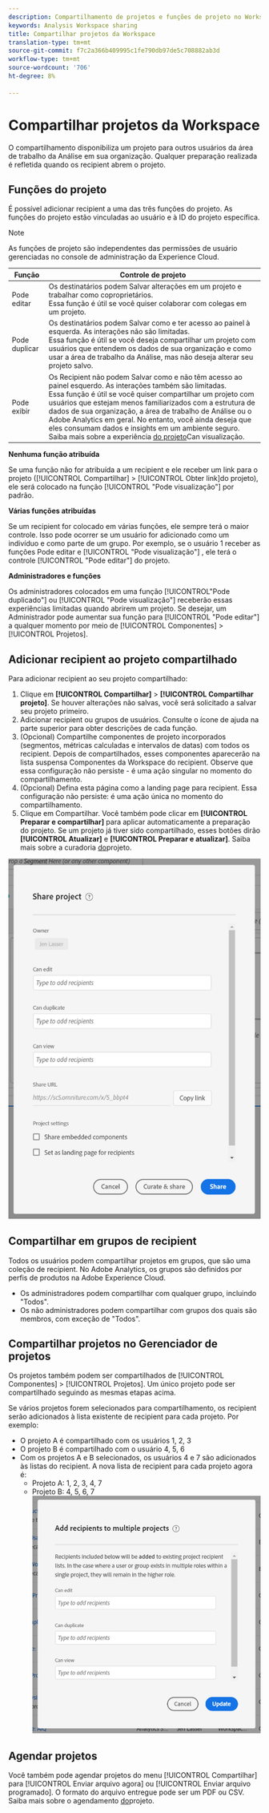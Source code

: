 ```yaml
---
description: Compartilhamento de projetos e funções de projeto no Workspace
keywords: Analysis Workspace sharing
title: Compartilhar projetos da Workspace
translation-type: tm+mt
source-git-commit: f7c2a366b409995c1fe790db97de5c708882ab3d
workflow-type: tm+mt
source-wordcount: '706'
ht-degree: 8%

---
```



# Compartilhar projetos da Workspace

O compartilhamento disponibiliza um projeto para outros usuários da área de trabalho da Análise em sua organização. Qualquer preparação realizada é refletida quando os recipient abrem o projeto.

## Funções do projeto

É possível adicionar recipient a uma das três funções do projeto. As funções do projeto estão vinculadas ao usuário e à ID do projeto específica.

>[!NOTE]
> As funções de projeto são independentes das permissões de usuário gerenciadas no console de administração da Experience Cloud.

| Função | Controle de projeto |
|---|---|
| Pode editar | Os destinatários podem Salvar alterações em um projeto e trabalhar como coproprietários.<br>Essa função é útil se você quiser colaborar com colegas em um projeto. |
| Pode duplicar | Os destinatários podem Salvar como e ter acesso ao painel à esquerda. As interações não são limitadas.<br>Essa função é útil se você deseja compartilhar um projeto com usuários que entendem os dados de sua organização e como usar a área de trabalho da Análise, mas não deseja alterar seu projeto salvo. |
| Pode exibir | Os Recipient não podem Salvar como e não têm acesso ao painel esquerdo. As interações também são limitadas.<br>Essa função é útil se você quiser compartilhar um projeto com usuários que estejam menos familiarizados com a estrutura de dados de sua organização, a área de trabalho de Análise ou o Adobe Analytics em geral. No entanto, você ainda deseja que eles consumam dados e insights em um ambiente seguro.<br>Saiba mais sobre a experiência [do projeto](/help/analyze/analysis-workspace/curate-share/view-only-projects.md)Can visualização. |

**Nenhuma função atribuída**

Se uma função não for atribuída a um recipient e ele receber um link para o projeto ([!UICONTROL Compartilhar] > [!UICONTROL Obter link]do projeto), ele será colocado na função [!UICONTROL &quot;Pode visualização&quot;] por padrão.

**Várias funções atribuídas**

Se um recipient for colocado em várias funções, ele sempre terá o maior controle. Isso pode ocorrer se um usuário for adicionado como um indivíduo e como parte de um grupo. Por exemplo, se o usuário 1 receber as funções Pode editar e [!UICONTROL &quot;Pode visualização&quot;] , ele terá o controle [!UICONTROL &quot;Pode editar&quot;] do projeto.

**Administradores e funções**

Os administradores colocados em uma função [!UICONTROL&quot;Pode duplicado&quot;] ou [!UICONTROL &quot;Pode visualização&quot;] receberão essas experiências limitadas quando abrirem um projeto. Se desejar, um Administrador pode aumentar sua função para [!UICONTROL &quot;Pode editar&quot;] a qualquer momento por meio de [!UICONTROL Componentes] > [!UICONTROL Projetos].

## Adicionar recipient ao projeto compartilhado

Para adicionar recipient ao seu projeto compartilhado:

1. Clique em **[!UICONTROL Compartilhar]** > **[!UICONTROL Compartilhar projeto]**.
Se houver alterações não salvas, você será solicitado a salvar seu projeto primeiro.
1. Adicionar recipient ou grupos de usuários.
Consulte o ícone de ajuda na parte superior para obter descrições de cada função.
1. (Opcional) Compartilhe componentes de projeto incorporados (segmentos, métricas calculadas e intervalos de datas) com todos os recipient.
Depois de compartilhados, esses componentes aparecerão na lista suspensa Componentes da Workspace do recipient. Observe que essa configuração não persiste - é uma ação singular no momento do compartilhamento.
1. (Opcional) Defina esta página como a landing page para recipient.
Essa configuração não persiste: é uma ação única no momento do compartilhamento.
1. Clique em Compartilhar.
Você também pode clicar em **[!UICONTROL Preparar e compartilhar]** para aplicar automaticamente a preparação do projeto. Se um projeto já tiver sido compartilhado, esses botões dirão **[!UICONTROL Atualizar]** e **[!UICONTROL Preparar e atualizar]**. Saiba mais sobre a curadoria [do](https://docs.adobe.com/content/help/pt-BR/analytics/analyze/analysis-workspace/curate-share/curate.html)projeto.

![](assets/share-proj-modal.png)

## Compartilhar em grupos de recipient

Todos os usuários podem compartilhar projetos em grupos, que são uma coleção de recipient. No Adobe Analytics, os grupos são definidos por perfis de produtos na Adobe Experience Cloud.

* Os administradores podem compartilhar com qualquer grupo, incluindo &quot;Todos&quot;.
* Os não administradores podem compartilhar com grupos dos quais são membros, com exceção de &quot;Todos&quot;.

## Compartilhar projetos no Gerenciador de projetos

Os projetos também podem ser compartilhados de [!UICONTROL Componentes] > [!UICONTROL Projetos]. Um único projeto pode ser compartilhado seguindo as mesmas etapas acima.

Se vários projetos forem selecionados para compartilhamento, os recipient serão adicionados à lista existente de recipient para cada projeto. Por exemplo:

* O projeto A é compartilhado com os usuários 1, 2, 3
* O projeto B é compartilhado com o usuário 4, 5, 6
* Com os projetos A e B selecionados, os usuários 4 e 7 são adicionados às listas do recipient. A nova lista de recipient para cada projeto agora é:
   * Projeto A: 1, 2, 3, 4, 7
   * Projeto B: 4, 5, 6, 7
   ![](assets/mult-proj-sharing.png)

## Agendar projetos

Você também pode agendar projetos do menu [!UICONTROL Compartilhar] para [!UICONTROL Enviar arquivo agora] ou [!UICONTROL Enviar arquivo programado]. O formato do arquivo entregue pode ser um PDF ou CSV. Saiba mais sobre o agendamento [do](https://docs.adobe.com/content/help/en/analytics/analyze/analysis-workspace/curate-share/t-schedule-report.html)projeto.
